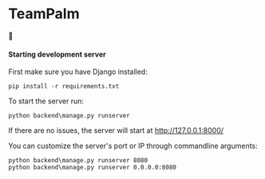 # TeamPalm
🌴
#### Starting development server
First make sure you have Django installed:
```
pip install -r requirements.txt
```

To start the server run:
```
python backend\manage.py runserver
```
If there are no issues, the server will start at http://127.0.0.1:8000/

You can customize the server's port or IP through commandline arguments:
```
python backend\manage.py runserver 8080
python backend\manage.py runserver 0.0.0.0:8080
```